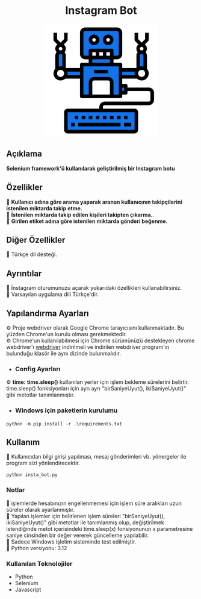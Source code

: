 <h1 align="center">Instagram Bot</h1>

<p align="center">
  <a href="https://github.com/fatihemrertekin/Python-Instagram-Bot">
    <img src="https://github.com/fatihemrertekin/Python-Instagram-Bot/blob/main/insta_bot.png?raw=true" alt="Instagram Bot" width="300">
  </a>
</p>

## Açıklama

**Selenium framework'ü kullanılarak geliştirilmiş bir Instagram botu**

## Özellikler

:large_blue_circle: **Kullanıcı adına göre arama yaparak aranan kullanıcının takipçilerini istenilen miktarda takip etme.**
<br>
:large_blue_circle: **İstenilen miktarda takip edilen kişileri takipten çıkarma.**.
<br>
:large_blue_circle: **Girilen etiket adına göre istenilen miktarda gönderi beğenme.**
<br>

## Diğer Özellikler

:large_blue_circle: Türkçe dil desteği.

## Ayrıntılar

:large_blue_diamond: İnstagram oturumunuzu açarak yukarıdaki özellikleri kullanabilirsiniz.  
:large_blue_diamond: Varsayılan uygulama dili Türkçe'dir.

## Yapılandırma Ayarları

:gear: Proje webdriver olarak Google Chrome tarayıcısını kullanmaktadır. Bu yüzden Chrome'un kurulu olması gerekmektedir.  
 :gear: Chrome'un kullanılabilmesi için Chrome sürümünüzü destekleyen chrome webdriver'ı [webdriver](https://chromedriver.chromium.org/downloads) indirilmeli ve indirilen webdriver program'ın bulunduğu klasör ile aynı dizinde bulunmalıdır.

- ### Config Ayarları

:gear: **time:** **time.sleep()** kullanılan yerler için işlem bekleme sürelerini belirtir. time.sleep() fonksiyonları için ayrı ayrı "birSaniyeUyut(), ikiSaniyeUyut()" gibi metotlar tanımlanmıştır.

- ### Windows için paketlerin kurulumu

```
python -m pip install -r .\requirements.txt
```

## Kullanım

:small_blue_diamond: Kullanıcıdan bilgi girişi yapılması, mesaj gönderimleri vb. yönergeler ile program sizi yönlendirecektir.

```
python insta_bot.py
```

### Notlar

:small_blue_diamond: işlemlerde hesabınızın engellenmemesi için işlem süre aralıkları uzun süreler olarak ayarlanmıştır.
<br>
:small_blue_diamond: Yapılan işlemler için belirlenen işlem süreleri "birSaniyeUyut(), ikiSaniyeUyut()" gibi metotlar ile tanımlanmış olup, değiştirilmek istendiğinde metot içerisindeki time.sleep(x) fonsiyonunun x parametresine saniye cinsinden bir değer vererek güncelleme yapılabilir.
<br>
:small_blue_diamond: Sadece Windows işletim sisteminde test edilmiştir.
<br>
:small_blue_diamond: Python versiyonu: 3.12
<br>

### Kullanılan Teknolojiler

- Python
- Selenium
- Javascript
